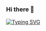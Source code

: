 ### Hi there 👋
[![Typing SVG](https://readme-typing-svg.herokuapp.com?color=%237755C3&size=45&width=2000&height=250&lines=In+process+of+creating+something...+.+.+.++.++.++.;just+something)](https://git.io/typing-svg)

<!--
**MarianaGuez/MarianaGuez** is a ✨ _special_ ✨ repository because its `README.md` (this file) appears on your GitHub profile.

Here are some ideas to get you started:

- 🔭 I’m currently working on ...
- 🌱 I’m currently learning ...
- 👯 I’m looking to collaborate on ...
- 🤔 I’m looking for help with ...
- 💬 Ask me about ...
- 📫 How to reach me: ...
- 😄 Pronouns: ...
- ⚡ Fun fact: ...
-->
